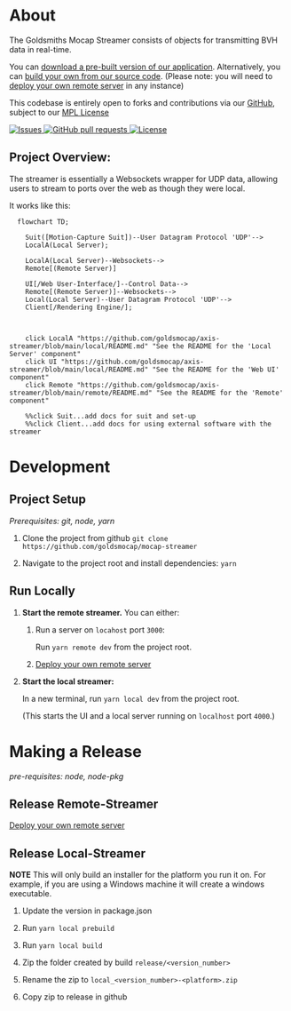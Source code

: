 # About

The Goldsmiths Mocap Streamer consists of objects for transmitting BVH data in real-time.

You can [download a pre-built version of our application](https://github.com/goldsmocap/axis-streamer/releases/latest). Alternatively, you can [build your own from our source code](/README.md#making-a-release). (Please note: you will need to [deploy your own remote server](/remote/README.md#deploying-to-digital-ocean) in any instance) 

This codebase is entirely open to forks and contributions via our [GitHub](https://github.com/goldsmocap/axis-streamer/), subject to our [MPL License](/LICENSE)

<!--- Using html to add CSS ID "gitBadge"--->
<a href="https://github.com/goldsmocap/mocap-streamer/issues" id="gitBadge">
      <img alt="Issues" src="https://img.shields.io/github/issues/goldsmocap/mocap-streamer?color=CCFF00" />
    </a>
 <a href="https://github.com/goldsmocap/mocap-streamer/pulls" id="gitBadge">
      <img alt="GitHub pull requests" src="https://img.shields.io/github/issues-pr/goldsmocap/mocap-streamer?color=4200D9" />
    </a>
<a href="https://github.com/goldsmocap/axis-streamer/blob/main/LICENSE" id="gitBadge">
      <img alt="License" src="https://img.shields.io/github/license/goldsmocap/mocap-streamer?color=FF007B" />
    </a>


## Project Overview:

The streamer is essentially a Websockets wrapper for UDP data, allowing users to stream to ports over the web as though they were local. 

It works like this:


```mermaid
  flowchart TD;

    Suit([Motion-Capture Suit])--User Datagram Protocol 'UDP'-->
    LocalA(Local Server);

    LocalA(Local Server)--Websockets-->
    Remote[(Remote Server)]
    
    UI[/Web User-Interface/]--Control Data-->
    Remote[(Remote Server)]--Websockets-->
    Local(Local Server)--User Datagram Protocol 'UDP'--> 
    Client[/Rendering Engine/];


    
    click LocalA "https://github.com/goldsmocap/axis-streamer/blob/main/local/README.md" "See the README for the 'Local Server' component"
    click UI "https://github.com/goldsmocap/axis-streamer/blob/main/local/README.md" "See the README for the 'Web UI' component"
    click Remote "https://github.com/goldsmocap/axis-streamer/blob/main/remote/README.md" "See the README for the 'Remote' component"
    
    %%click Suit...add docs for suit and set-up
    %%click Client...add docs for using external software with the streamer

```


# Development

## Project Setup

*Prerequisites: git, node, yarn*

1. Clone the project from github `git clone https://github.com/goldsmocap/mocap-streamer`

2. Navigate to the project root and install dependencies: `yarn`

## Run Locally

1. **Start the remote streamer.** 
   You can either:
   1. Run a server on `locahost` port `3000`: 

      Run `yarn remote dev` from the project root.
    

   2. [Deploy your own remote server](https://github.com/goldsmocap/axis-streamer/tree/main/remote#deploying-to-digital-ocean)

2. **Start the local streamer:** 
   
   In a new terminal, run `yarn local dev` from the project root.

    (This starts the UI and a local server running on `localhost` port `4000`.)

# Making a Release

*pre-requisites: node, node-pkg*

## Release Remote-Streamer

[Deploy your own remote server](https://github.com/goldsmocap/axis-streamer/tree/main/remote#deploying-to-digital-ocean)

## Release Local-Streamer

**NOTE** This will only build an installer for the platform you run it on. For example, if you are using a Windows machine it will create a windows executable.

1. Update the version in package.json

2. Run `yarn local prebuild`

3. Run `yarn local build`

4. Zip the folder created by build `release/<version_number>`

5. Rename the zip to `local_<version_number>-<platform>.zip`

6. Copy zip to release in github
